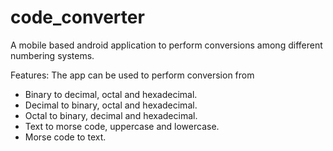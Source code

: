 # code_converter
A mobile based android application to perform conversions among different numbering systems.

Features:
The app can be used to perform conversion from
  * Binary to decimal, octal and hexadecimal.
  * Decimal to binary, octal and hexadecimal.
  * Octal to binary, decimal and hexadecimal.
  * Text to morse code, uppercase and lowercase.
  * Morse code to text.
